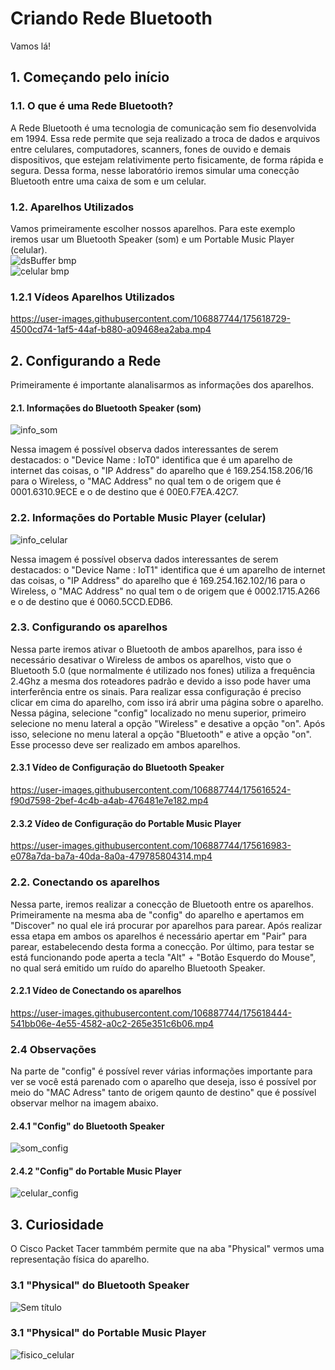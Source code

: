 # Criando Rede Bluetooth

Vamos lá!

## 1. Começando pelo início

### 1.1. O que é uma Rede Bluetooth?

A Rede Bluetooth é uma tecnologia de comunicação sem fio desenvolvida em 1994. Essa rede permite que seja realizado a troca de dados e arquivos entre celulares, computadores, scanners, fones de ouvido e demais dispositivos, que estejam relativimente perto fisicamente, de forma rápida e segura. Dessa forma, nesse laboratório iremos simular uma conecção Bluetooth entre uma caixa de som e um celular.

### 1.2. Aparelhos Utilizados

Vamos primeiramente escolher nossos aparelhos. Para este exemplo iremos usar um Bluetooth Speaker (som) e um Portable Music Player (celular). <br/>
![dsBuffer bmp](https://user-images.githubusercontent.com/106887744/175208991-e5a4a602-db40-4f89-af51-59e9adef9f0e.png)
<br/>
![celular bmp](https://user-images.githubusercontent.com/106887744/175209509-82a9ec2f-91d8-4f70-8142-9fc460486dc0.png)
<br/>

### 1.2.1 Vídeos Aparelhos Utilizados

https://user-images.githubusercontent.com/106887744/175618729-4500cd74-1af5-44af-b880-a09468ea2aba.mp4


## 2. Configurando a Rede
Primeiramente é importante alanalisarmos as informações dos aparelhos.

#### 2.1. Informações do Bluetooth Speaker (som)

![info_som](https://user-images.githubusercontent.com/106887744/175612894-825d28d3-eb52-4211-91ce-ac79084861a8.png)<br/>

Nessa imagem é possível observa dados interessantes de serem destacados: o "Device Name : IoT0" identifica que é um aparelho de internet das coisas, o "IP Address" do aparelho que é 169.254.158.206/16 para o Wireless, o "MAC Address" no qual tem o de origem que é 0001.6310.9ECE  e o de destino que é 00E0.F7EA.42C7.

### 2.2. Informações do Portable Music Player (celular)

![info_celular](https://user-images.githubusercontent.com/106887744/175614450-611d29c5-bd17-4e34-949c-92a3f5980c40.png)

Nessa imagem é possível observa dados interessantes de serem destacados: o "Device Name : IoT1" identifica que é um aparelho de internet das coisas, o "IP Address" do aparelho que é 169.254.162.102/16 para o Wireless, o "MAC Address" no qual tem o de origem que é 0002.1715.A266  e o de destino que é 0060.5CCD.EDB6.

### 2.3. Configurando os aparelhos

Nessa parte iremos ativar o Bluetooth de ambos aparelhos, para isso é necessário desativar o Wireless de ambos os aparelhos, visto que o Bluetooth 5.0 (que normalmente é utilizado nos fones) utiliza a frequência 2.4Ghz a mesma dos roteadores padrão e devido a isso pode haver uma interferência entre os sinais. Para realizar essa configuração é preciso clicar em cima do aparelho, com isso irá abrir uma página sobre o aparelho. Nessa página, selecione "config" localizado no menu superior, primeiro selecione no menu lateral a opção "Wireless" e desative a opção "on". Após isso, selecione no menu lateral a opção "Bluetooth" e ative a opção "on". Esse processo deve ser realizado em ambos aparelhos.

#### 2.3.1 Vídeo de Configuração do Bluetooth Speaker
https://user-images.githubusercontent.com/106887744/175616524-f90d7598-2bef-4c4b-a4ab-476481e7e182.mp4

#### 2.3.2 Vídeo de Configuração do Portable Music Player
https://user-images.githubusercontent.com/106887744/175616983-e078a7da-ba7a-40da-8a0a-479785804314.mp4


### 2.2. Conectando os aparelhos

Nessa parte, iremos realizar a conecção de Bluetooth entre os aparelhos. Primeiramente na mesma aba de "config" do aparelho e apertamos em "Discover" no qual ele irá procurar por aparelhos para parear. Após realizar essa etapa em ambos os aparelhos é necessário apertar em "Pair" para parear, estabelecendo desta forma a conecção. Por último, para testar se está funcionando pode aperta a tecla "Alt" + "Botão Esquerdo do Mouse", no qual será emitido um ruído do aparelho Bluetooth Speaker.

#### 2.2.1 Vídeo de Conectando os aparelhos

https://user-images.githubusercontent.com/106887744/175618444-541bb06e-4e55-4582-a0c2-265e351c6b06.mp4

### 2.4 Observações

Na parte de "config" é possível rever várias informações importante para ver se você está parenado com o aparelho que deseja, isso é possível por meio do "MAC Adress" tanto de origem qaunto de destino" que é possível observar melhor na imagem abaixo.

#### 2.4.1 "Config" do Bluetooth Speaker

![som_config](https://user-images.githubusercontent.com/106887744/175625881-f2d034fd-7634-440b-912b-a16484083736.png)

#### 2.4.2 "Config" do Portable Music Player

![celular_config](https://user-images.githubusercontent.com/106887744/175626478-64ee6c0f-28f4-4e5a-9ace-bde97b20cd45.png)

## 3. Curiosidade

O Cisco Packet Tacer tammbém permite que na aba "Physical" vermos uma representação física do aparelho.

### 3.1 "Physical" do Bluetooth Speaker

![Sem título](https://user-images.githubusercontent.com/106887744/175644303-bd5b8c11-de21-4b0b-bb5b-6174d21f048a.png)


### 3.1 "Physical" do Portable Music Player


![fisico_celular](https://user-images.githubusercontent.com/106887744/175644342-6e4b8829-452f-443c-88d7-a93a9f750a5e.png)


